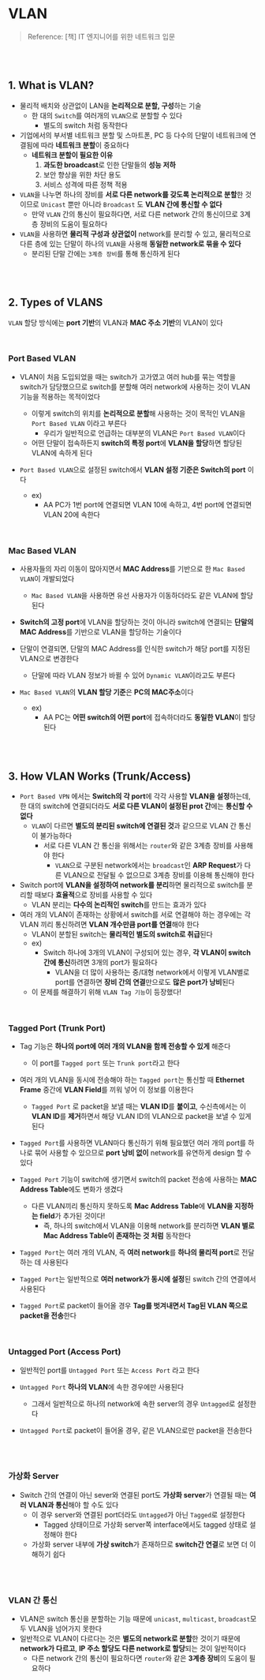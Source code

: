 # VLAN

> Reference: [책] IT 엔지니어를 위한 네트워크 입문

<br>

<br>

## 1. What is VLAN?

- 물리적 배치와 상관없이 LAN을 **논리적으로 분할, 구성**하는 기술
  - 한 대의 `Switch`를 여러개의 `VLAN`으로 분할할 수 있다
    - 별도의 switch 처럼 동작한다
- 기업에서의 부서별 네트워크 분할 및 스마트폰, PC 등 다수의 단말이 네트워크에 연결됨에 따라 **네트워크 분할**이 중요하다
  - **네트워크 분할이 필요한 이유**
    1. **과도한 broadcast**로 인한 단말들의 **성능 저하**
    2. 보안 향상을 위한 차단 용도
    3. 서비스 성격에 따른 정책 적용
- `VLAN`을 나누면 하나의 장비를 **서로 다른 network를 갖도록 논리적으로 분할**한 것이므로 `Unicast` 뿐만 아니라 `Broadcast` 도 **VLAN 간에 통신할 수 없다**
  - 만약 `VLAN` 간의 통신이 필요하다면, 서로 다른 network 간의 통신이므로 3계층 장비의 도움이 필요하다
- `VLAN`을 사용하면 **물리적 구성과 상관없이** network를 분리할 수 있고, 물리적으로 다른 층에 있는 단말이 하나의 `VLAN`을 사용해 **동일한 network로 묶을 수 있다**
  - 분리된 단말 간에는 `3계층 장비`를 통해 통신하게 된다

<br>

<br>

## 2. Types of VLANS

`VLAN`  할당 방식에는 **port 기반**의 VLAN과 **MAC 주소 기반**의 VLAN이 있다

<br>

### Port Based VLAN

- VLAN이 처음 도입되었을 때는 switch가 고가였고 여러 hub를 묶는 역할을 switch가 담당했으므로 switch를 분할해 여러 network에 사용하는 것이 VLAN 기능을 적용하는 목적이었다
  - 이렇게 switch의 위치를 **논리적으로 분할**해 사용하는 것이 목적인 VLAN을 `Port Based VLAN`  이라고 부른다
    - 우리가 일반적으로 언급하는 대부분의 VLAN은 `Port Based VLAN`이다
  - 어떤 단말이 접속하든지 **switch의 특정 port**에 **VLAN을 할당**하면 할당된 VLAN에 속하게 된다

- `Port Based VLAN`으로 설정된 switch에서 **VLAN 설정 기준은 Switch의 port** 이다
  - ex)
    - AA PC가 1번 port에 연결되면 VLAN 10에 속하고, 4번 port에 연결되면 VLAN 20에 속한다

<br>

### Mac Based VLAN

- 사용자들의 자리 이동이 많아지면서 **MAC Address**를 기반으로 한 `Mac Based VLAN`이 개발되었다
  - `Mac Based VLAN`을 사용하면 유선 사용자가 이동하더라도 같은 VLAN에 할당된다
- **Switch의 고정 port**에 VLAN을 할당하는 것이 아니라 switch에 연결되는 **단말의 MAC Address**를 기반으로 VLAN을 할당하는 기술이다
- 단말이 연결되면, 단말의 MAC Address를 인식한 switch가 해당 port를 지정된 VLAN으로 변경한다
  - 단말에 따라 VLAN 정보가 바뀔 수 있어 `Dynamic VLAN`이라고도 부른다

- `Mac Based VLAN`의 **VLAN 할당 기준**은 **PC의 MAC주소**이다
  - ex)
    - AA PC는 **어떤 switch의 어떤 port**에 접속하더라도 **동일한 VLAN**이 할당된다

<br>

<br>

## 3. How VLAN Works (Trunk/Access)

- `Port Based VPN` 에서는 **Switch의 각 port**에 각각 사용할 **VLAN을 설정**하는데, 한 대의 switch에 연결되더라도 **서로 다른 VLAN이 설정된 prot 간**에는 **통신할 수 없다**
  - `VLAN`이 다르면 **별도의 분리된 switch에 연결된 것**과 같으므로 VLAN 간 통신이 불가능하다
    - 서로 다른 VLAN 간 통신을 위해서는 `router`와 같은 3계층 장비를 사용해야 한다
      - `VLAN`으로 구분된 network에서는 `broadcast`인 **ARP Request**가 다른 VLAN으로 전달될 수 없으므로 3계층 장비를 이용해 통신해야 한다
- Switch port에 **VLAN을 설정하여 network를 분리**하면 물리적으로 switch를 분리할 때보다 **효율적**으로 장비를 사용할 수 있다
  - VLAN 분리는 **다수의 논리적인 switch**를 만드는 효과가 있다
- 여러 개의 VLAN이 존재하는 상황에서 switch를 서로 연결해야 하는 경우에는 각 VLAN 끼리 통신하려면 **VLAN 개수만큼 port를 연결**해야 한다
  - VLAN이 분할된 switch는 **물리적인 별도의 switch로 취급**된다
  - ex)
    - Switch 하나에 3개의 VLAN이 구성되어 있는 경우, **각 VLAN이 switch 간에 통신**하려면 3개의 port가 필요하다
      - VLAN을 더 많이 사용하는 중/대형 network에서 이렇게 VLAN별로 port를 연결하면 **장비 간의 연결**만으로도 **많은 port가 낭비**된다
  - 이 문제를 해결하기 위해 `VLAN Tag 기능`이 등장했다!

<br>

### Tagged Port (Trunk Port)

- Tag 기능은 **하나의 port에 여러 개의 VLAN을 함께 전송할 수 있게** 해준다
  - 이 port를 `Tagged port` 또는 `Trunk port`라고 한다
- 여러 개의 VLAN을 동시에 전송해야 하는 `Tagged port`는 통신할 때 **Ethernet Frame** 중간에 **VLAN Field**를 끼워 넣어 이 정보를 이용한다
  - `Tagged Port` 로 packet을 보낼 때는 **VLAN ID**를 **붙이고**, 수신측에서는 이 **VLAN ID**를 **제거**하면서 해당 VLAN ID의 VLAN으로 packet을 보낼 수 있게 된다
- `Tagged Port`를 사용하면 VLAN마다 통신하기 위해 필요했던 여러 개의 port를 하나로 묶어 사용할 수 있으므로 **port 낭비 없이** network를 유연하게 design 할 수 있다
- `Tagged Port` 기능이 switch에 생기면서 switch의 packet 전송에 사용하는 **MAC Address Table**에도 변화가 생겼다
  - 다른 VLAN끼리 통신하지 못하도록 **Mac Address Table**에 **VLAN을 지정하는 field**가 추가된 것이다!
    - 즉, 하나의 switch에서 VLAN을 이용해 network를 분리하면 **VLAN 별로 Mac Address Table이 존재하는 것 처럼** 동작한다

- `Tagged Port`는 여러 개의 VLAN, 즉 **여러 network**를 **하나의 물리적 port**로 전달하는 데 사용된다
- `Tagged Port`는 일반적으로 **여러 network가 동시에 설정**된 switch 간의 연결에서 사용된다
- `Tagged Port`로 packet이 들어올 경우 **Tag를 벗겨내면서 Tag된 VLAN 쪽으로 packet을 전송**한다

<br>

### Untagged Port (Access Port)

- 일반적인 port를 `Untagged Port` 또는 `Access Port` 라고 한다
- `Untagged Port` **하나의 VLAN**에 속한 경우에만 사용된다
  - 그래서 일반적으로 하나의 network에 속한 server의 경우 `Untagged`로 설정한다

- `Untagged Port`로 packet이 들어올 경우, 같은 VLAN으로만 packet을 전송한다

<br>

<br>

### 가상화 Server

- Switch 간의 연결이 아닌 sever와 연결된 port도 **가상화 server**가 연결될 때는 **여러 VLAN과 통신**해야 할 수도 있다
  - 이 경우 server와 연결된 port더라도 `Untagged`가 아닌 `Tagged`로 설정한다
    - Tagged 상태이므로 가상화 server쪽 interface에서도 tagged 상태로 설정해야 한다
  - 가상화 server 내부에 **가상 switch**가 존재하므로 **switch간 연결**로 보면 더 이해하기 쉽다

<br>

<br>

### VLAN 간 통신

- VLAN은 switch 통신을 분할하는 기능 때문에 `unicast`, `multicast`, `broadcast`모두 VLAN을 넘어가지 못한다
- 일반적으로 VLAN이 다르다는 것은 **별도의 network로 분할**한 것이기 때문에 **network가 다르고**, **IP 주소 할당도 다른 network로 할당**되는 것이 일반적이다
  - 다른 network 간의 통신이 필요하다면 `router`와 같은 **3계층 장비**의 도움이 필요하다  
